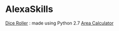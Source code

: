 # AlexaSkills
[Dice Roller](https://www.amazon.com/Srishti-Belwariar-Dice-Roller/dp/B073DJGWZ1/ref=sr_1_1?s=digitalskills&ie=UTF8&qid=1500238605&sr=1-1&keywords=dice+roller) : made using Python 2.7
[Area Calculator](https://www.amazon.com/Srishti-Belwariar-Area-Calculator/dp/B07477LDRN/ref=sr_1_1?s=digital-skills&ie=UTF8&qid=1501254393&sr=1-1&keywords=area+calculator)

